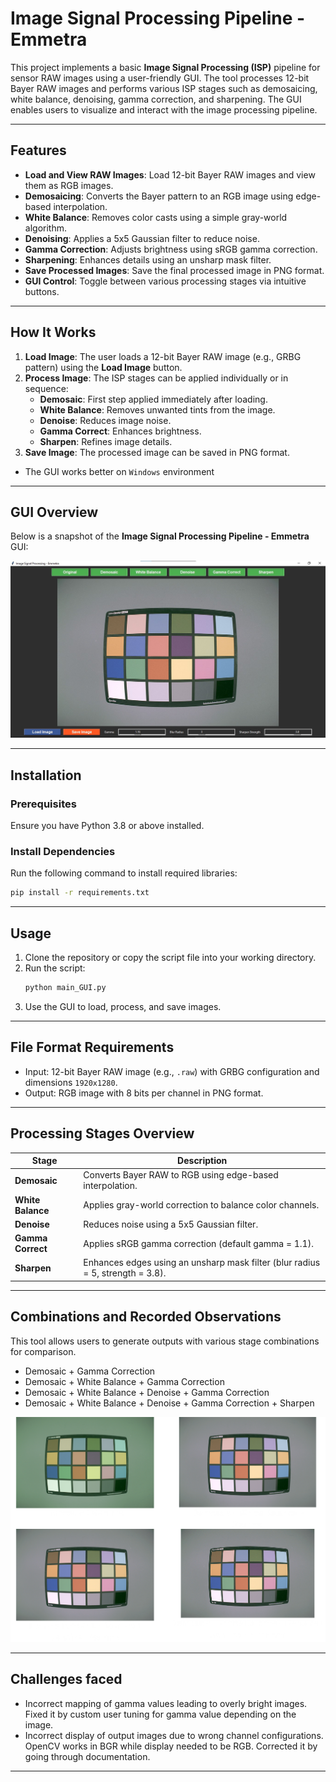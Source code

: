 # Image Signal Processing Pipeline - Emmetra

This project implements a basic **Image Signal Processing (ISP)** pipeline for sensor RAW images using a user-friendly GUI. The tool processes 12-bit Bayer RAW images and performs various ISP stages such as demosaicing, white balance, denoising, gamma correction, and sharpening. The GUI enables users to visualize and interact with the image processing pipeline.

---

## Features

- **Load and View RAW Images**: Load 12-bit Bayer RAW images and view them as RGB images.
- **Demosaicing**: Converts the Bayer pattern to an RGB image using edge-based interpolation.
- **White Balance**: Removes color casts using a simple gray-world algorithm.
- **Denoising**: Applies a 5x5 Gaussian filter to reduce noise.
- **Gamma Correction**: Adjusts brightness using sRGB gamma correction.
- **Sharpening**: Enhances details using an unsharp mask filter.
- **Save Processed Images**: Save the final processed image in PNG format.
- **GUI Control**: Toggle between various processing stages via intuitive buttons.

---

## How It Works

1. **Load Image**: The user loads a 12-bit Bayer RAW image (e.g., GRBG pattern) using the **Load Image** button.
2. **Process Image**: The ISP stages can be applied individually or in sequence:
   - **Demosaic**: First step applied immediately after loading.
   - **White Balance**: Removes unwanted tints from the image.
   - **Denoise**: Reduces image noise.
   - **Gamma Correct**: Enhances brightness.
   - **Sharpen**: Refines image details.
3. **Save Image**: The processed image can be saved in PNG format.
- The GUI works better on `Windows` environment

---

## GUI Overview

Below is a snapshot of the **Image Signal Processing Pipeline - Emmetra** GUI:

![ISP Pipeline GUI](gui.jpg)

---

## Installation

### Prerequisites
Ensure you have Python 3.8 or above installed.

### Install Dependencies
Run the following command to install required libraries:
```bash
pip install -r requirements.txt
```
---

## Usage

1. Clone the repository or copy the script file into your working directory.
2. Run the script:
   ```bash
   python main_GUI.py
   ```
3. Use the GUI to load, process, and save images.

---

## File Format Requirements

- Input: 12-bit Bayer RAW image (e.g., `.raw`) with GRBG configuration and dimensions `1920x1280`.
- Output: RGB image with 8 bits per channel in PNG format.

---

## Processing Stages Overview

| Stage             | Description                                                                 |
|--------------------|-----------------------------------------------------------------------------|
| **Demosaic**       | Converts Bayer RAW to RGB using edge-based interpolation.                  |
| **White Balance**  | Applies gray-world correction to balance color channels.                   |
| **Denoise**        | Reduces noise using a 5x5 Gaussian filter.                                 |
| **Gamma Correct**  | Applies sRGB gamma correction (default gamma = 1.1).                       |
| **Sharpen**        | Enhances edges using an unsharp mask filter (blur radius = 5, strength = 3.8). |

---

## Combinations and Recorded Observations

This tool allows users to generate outputs with various stage combinations for comparison.
- Demosaic + Gamma Correction
- Demosaic + White Balance + Gamma Correction
- Demosaic + White Balance + Denoise + Gamma Correction
- Demosaic + White Balance + Denoise + Gamma Correction + Sharpen

![Various stages combinations applied to Test_InputAssignment 1](outputs/Assignment_1_Output.png)

---

## Challenges faced

- Incorrect mapping of gamma values leading to overly bright images. Fixed it by custom user tuning for gamma value depending on the image.
- Incorrect display of output images due to wrong channel configurations. OpenCV works in BGR while display needed to be RGB. Corrected it by going through documentation.

---

